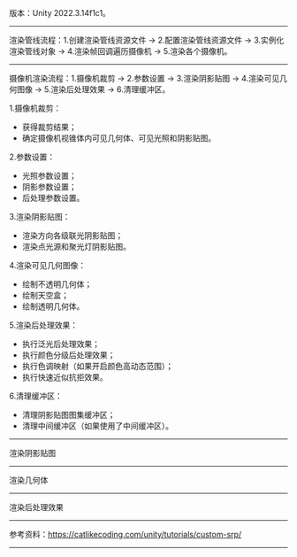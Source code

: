 版本：Unity 2022.3.14f1c1。
***
渲染管线流程：1.创建渲染管线资源文件 -> 2.配置渲染管线资源文件 -> 3.实例化渲染管线对象 -> 4.渲染帧回调遍历摄像机 -> 5.渲染各个摄像机。
***
摄像机渲染流程：1.摄像机裁剪 -> 2.参数设置 -> 3.渲染阴影贴图 -> 4.渲染可见几何图像 -> 5.渲染后处理效果 -> 6.清理缓冲区。  
  
1.摄像机裁剪：
- 获得裁剪结果；
- 确定摄像机视锥体内可见几何体、可见光照和阴影贴图。
  
2.参数设置：
- 光照参数设置；
- 阴影参数设置；
- 后处理参数设置。

3.渲染阴影贴图：
- 渲染方向各级联光阴影贴图；
- 渲染点光源和聚光灯阴影贴图。

4.渲染可见几何图像：
- 绘制不透明几何体；
- 绘制天空盒；
- 绘制透明几何体。

5.渲染后处理效果：
- 执行泛光后处理效果；
- 执行颜色分级后处理效果；
- 执行色调映射（如果开启颜色高动态范围）；
- 执行快速近似抗拒效果。

6.清理缓冲区：
- 清理阴影贴图图集缓冲区；
- 清理中间缓冲区（如果使用了中间缓冲区）。
***
渲染阴影贴图
***
渲染几何体
***
渲染后处理效果
***
参考资料：https://catlikecoding.com/unity/tutorials/custom-srp/
***
